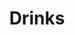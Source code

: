 ---
title: "Drinks"
layout: index.njk
category: Lifestyle
parent: /Lifestyle/Drinks
parentTitle: Lifestyle/Drinks
---